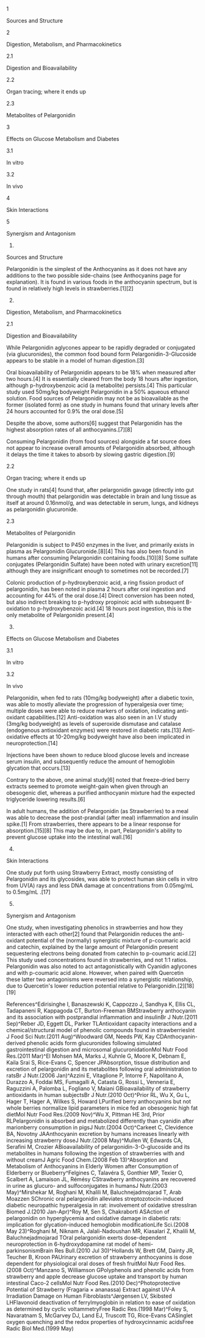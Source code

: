 1

Sources and Structure

2

Digestion, Metabolism, and Pharmacokinetics

2.1

Digestion and Bioavailability

2.2

Organ tracing; where it ends up

2.3

Metabolites of Pelargonidin

3

Effects on Glucose Metabolism and Diabetes

3.1

In vitro

3.2

In vivo

4

Skin Interactions

5

Synergism and Antagonism

1.

Sources and Structure

Pelargonidin is the simplest of the Anthocyanins as it does not have any additions to the two possible side\-chains (see Anthocyanins page for explanation). It is found in various foods in the anthocyanin spectrum, but is found in relatively high levels in strawberries.\[1]\[2]

2.

Digestion, Metabolism, and Pharmacokinetics

2.1

Digestion and Bioavailability

While Pelargonidin aglycones appear to be rapidly degraded or conjugated (via glucuronides), the common food bound form Pelargonidin\-3\-Glucoside appears to be stable in a model of human digestion.\[3]

Oral bioavailability of Pelargonidin appears to be 18% when measured after two hours.\[4] It is essentially cleared from the body 18 hours after ingestion, although p\-hydroxybenzoic acid (a metabolite) persists.\[4] This particular study used 50mg/kg bodyweight Pelargonidin in a 50% aqueous ethanol solution. Food sources of Pelargonidin may not be as bioavailable as the former (isolated form) as one study in humans found that urinary levels after 24 hours accounted for 0\.9% the oral dose.\[5]

Despite the above, some authors\[6] suggest that Pelargonidin has the highest absorption rates of all anthocyanins.\[7]\[8]

Consuming Pelargonidin (from food sources) alongside a fat source does not appear to increase overall amounts of Pelargonidin absorbed, although it delays the time it takes to absorb by slowing gastric digestion.\[9]

2.2

Organ tracing; where it ends up

One study in rats\[4] found that, after pelargonidin gavage (directly into gut through mouth) that pelargonidin was detectable in brain and lung tissue as itself at around 0\.16nmol/g, and was detectable in serum, lungs, and kidneys as pelargonidin glucuronide.

2.3

Metabolites of Pelargonidin

Pelargonidin is subject to P450 enzymes in the liver, and primarily exists in plasma as Pelargonidin Glucuronide.\[8]\[4] This has also been found in humans after consuming Pelargonidin containing foods.\[10]\[8] Some sulfate conjugates (Pelargonidin Sulfate) have been noted with urinary excretion\[11] although they are insignificant enough to sometimes not be recorded.\[7]

Colonic production of p\-hydroxybenzoic acid, a ring fission product of pelargonidin, has been noted in plasma 2 hours after oral ingestion and accounting for 44% of the oral dose.\[4] Direct conversion has been noted, but also indirect breaking to p\-hydroxy propinoic acid with subsequent B\-oxidation to p\-hydroxybenzoic acid.\[4] 18 hours post ingestion, this is the only metabolite of Pelargonidin present.\[4]

3.

Effects on Glucose Metabolism and Diabetes

3.1

In vitro

3.2

In vivo

Pelargonidin, when fed to rats (10mg/kg bodyweight) after a diabetic toxin, was able to mostly alleviate the progression of hyperalgesia over time; multiple doses were able to reduce markers of oxidation, indicating anti\-oxidant capabilities.\[12] Anti\-oxidation was also seen in an I.V study (3mg/kg bodyweight) as levels of superoxide dismutase and catalase (endogenous antioxidant enzymes) were restored in diabetic rats.\[13] Anti\-oxidative effects at 10\-20mg/kg bodyweight have also been implicated in neuroprotection.\[14]

Injections have been shown to reduce blood glucose levels and increase serum insulin, and subsequently reduce the amount of hemoglobin glycation that occurs.\[13]

Contrary to the above, one animal study\[6] noted that freeze\-dried berry extracts seemed to promote weight\-gain when given through an obesogenic diet, whereas a purified anthocyanin mixture had the expected triglyceride lowering results.\[6]

In adult humans, the addition of Pelargonidin (as Strawberries) to a meal was able to decrease the post\-prandial (after meal) inflammation and insulin spike.\[1] From strawberries, there appears to be a linear response for absorption.\[15]\[8] This may be due to, in part, Pelargonidin's ability to prevent glucose uptake into the intestinal wall.\[16]

4.

Skin Interactions

One study put forth using Strawberry Extract, mostly consisting of Pelargonidin and its glycosides, was able to protect human skin cells in vitro from UV(A) rays and less DNA damage at concentrations from 0\.05mg/mL to 0\.5mg/mL .\[17]

5.

Synergism and Antagonism

One study, when investigating phenolics in strawberries and how they interacted with each other\[2] found that Pelargonidin reduces the anti\-oxidant potential of the (normally) synergistic mixture of p\-coumaric acid and catechin, explained by the large amount of Pelargonidin present sequestering electrons being donated from catechin to p\-coumaric acid.\[2] This study used concentrations found in strawberries, and not 1:1 ratios. Pelargonidin was also noted to act antagonistically with Cyanidin aglycones and with p\-coumaric acid alone. However, when paired with Quercetin these latter two antagonisms were reversed into a synergistic relationship, due to Quercetin's lower reduction potential relative to Pelargonidin.\[2]\[18]\[19]

References^Edirisinghe I, Banaszewski K, Cappozzo J, Sandhya K, Ellis CL, Tadapaneni R, Kappagoda CT, Burton\-Freeman BMStrawberry anthocyanin and its association with postprandial inflammation and insulinBr J Nutr.(2011 Sep)^Reber JD, Eggett DL, Parker TLAntioxidant capacity interactions and a chemical/structural model of phenolic compounds found in strawberriesInt J Food Sci Nutr.(2011 Aug)^Woodward GM, Needs PW, Kay CDAnthocyanin\-derived phenolic acids form glucuronides following simulated gastrointestinal digestion and microsomal glucuronidationMol Nutr Food Res.(2011 Mar)^El Mohsen MA, Marks J, Kuhnle G, Moore K, Debnam E, Kaila Srai S, Rice\-Evans C, Spencer JPAbsorption, tissue distribution and excretion of pelargonidin and its metabolites following oral administration to ratsBr J Nutr.(2006 Jan)^Azzini E, Vitaglione P, Intorre F, Napolitano A, Durazzo A, Foddai MS, Fumagalli A, Catasta G, Rossi L, Venneria E, Raguzzini A, Palomba L, Fogliano V, Maiani GBioavailability of strawberry antioxidants in human subjectsBr J Nutr.(2010 Oct)^Prior RL, Wu X, Gu L, Hager T, Hager A, Wilkes S, Howard LPurified berry anthocyanins but not whole berries normalize lipid parameters in mice fed an obesogenic high fat dietMol Nutr Food Res.(2009 Nov)^Wu X, Pittman HE 3rd, Prior RLPelargonidin is absorbed and metabolized differently than cyanidin after marionberry consumption in pigsJ Nutr.(2004 Oct)^Carkeet C, Clevidence BA, Novotny JAAnthocyanin excretion by humans increases linearly with increasing strawberry doseJ Nutr.(2008 May)^Mullen W, Edwards CA, Serafini M, Crozier ABioavailability of pelargonidin\-3\-O\-glucoside and its metabolites in humans following the ingestion of strawberries with and without creamJ Agric Food Chem.(2008 Feb 13)^Absorption and Metabolism of Anthocyanins in Elderly Women after Consumption of Elderberry or Blueberry^Felgines C, Talavéra S, Gonthier MP, Texier O, Scalbert A, Lamaison JL, Rémésy CStrawberry anthocyanins are recovered in urine as glucuro\- and sulfoconjugates in humansJ Nutr.(2003 May)^Mirshekar M, Roghani M, Khalili M, Baluchnejadmojarad T, Arab Moazzen SChronic oral pelargonidin alleviates streptozotocin\-induced diabetic neuropathic hyperalgesia in rat: involvement of oxidative stressIran Biomed J.(2010 Jan\-Apr)^Roy M, Sen S, Chakraborti ASAction of pelargonidin on hyperglycemia and oxidative damage in diabetic rats: implication for glycation\-induced hemoglobin modificationLife Sci.(2008 May 23)^Roghani M, Niknam A, Jalali\-Nadoushan MR, Kiasalari Z, Khalili M, Baluchnejadmojarad TOral pelargonidin exerts dose\-dependent neuroprotection in 6\-hydroxydopamine rat model of hemi\-parkinsonismBrain Res Bull.(2010 Jul 30)^Hollands W, Brett GM, Dainty JR, Teucher B, Kroon PAUrinary excretion of strawberry anthocyanins is dose dependent for physiological oral doses of fresh fruitMol Nutr Food Res.(2008 Oct)^Manzano S, Williamson GPolyphenols and phenolic acids from strawberry and apple decrease glucose uptake and transport by human intestinal Caco\-2 cellsMol Nutr Food Res.(2010 Dec)^Photoprotective Potential of Strawberry (Fragaria × ananassa)
Extract against UV\-A Irradiation Damage on Human Fibroblasts^Jørgensen LV, Skibsted LHFlavonoid deactivation of ferrylmyoglobin in relation to ease of oxidation as determined by cyclic voltammetryFree Radic Res.(1998 Mar)^Foley S, Navaratnam S, McGarvey DJ, Land EJ, Truscott TG, Rice\-Evans CASinglet oxygen quenching and the redox properties of hydroxycinnamic acidsFree Radic Biol Med.(1999 May)
